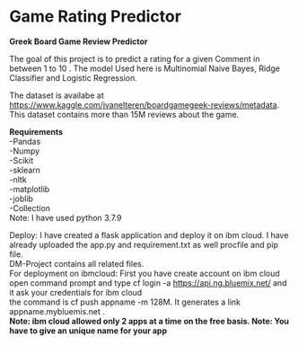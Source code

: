 # Game Rating Predictor

<b> Greek Board Game Review Predictor </b>

The goal of this project is to predict a rating for a given Comment in between 1 to 10 . The model Used here is Multinomial Naive Bayes, Ridge Classifier  and Logistic Regression.

The dataset is availabe at https://www.kaggle.com/jvanelteren/boardgamegeek-reviews/metadata. This dataset contains more than 15M reviews about the game.

<b> Requirements </b><br>
-Pandas<br>
-Numpy<br>
-Scikit<br>
-sklearn<br>
-nltk<br>
-matplotlib<br>
-joblib<br>
-Collection<br>
Note: I have used python 3.7.9

Deploy:
I have created a flask application and deploy it on ibm cloud. I have already uploaded the app.py and requirement.txt as well procfile and pip file.<br>
DM-Project contains all related files.<br>
For deployment on ibmcloud:
First you have create account on ibm cloud<br>
open command prompt and type cf login -a https://api.ng.bluemix.net/ and it ask your credentials for ibm cloud<br>
the command is cf push appname -m 128M. It generates a link appname.mybluemis.net .<br>
<b>Note: ibm cloud allowed only 2 apps at a time on the free basis.<b>
<b> Note: You have to give an unique name for your app </b>
